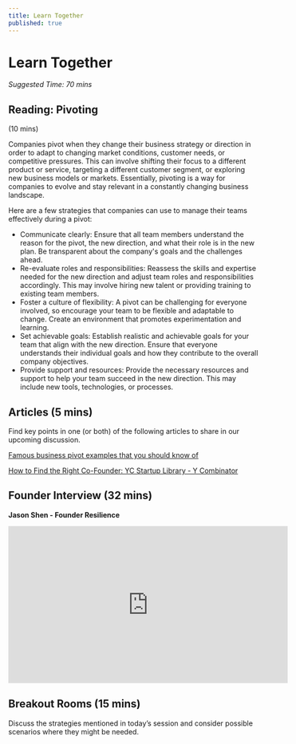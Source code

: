 ```yaml
---
title: Learn Together
published: true
---
```

# Learn Together
*Suggested Time: 70 mins*


## Reading: Pivoting
(10 mins) 

Companies pivot when they change their business strategy or direction in order to adapt to changing market conditions, customer needs, or competitive pressures. This can involve shifting their focus to a different product or service, targeting a different customer segment, or exploring new business models or markets. Essentially, pivoting is a way for companies to evolve and stay relevant in a constantly changing business landscape.

Here are a few strategies that companies can use to manage their teams effectively during a pivot:

* Communicate clearly: Ensure that all team members understand the reason for the pivot, the new direction, and what their role is in the new plan. Be transparent about the company's goals and the challenges ahead.
* Re-evaluate roles and responsibilities: Reassess the skills and expertise needed for the new direction and adjust team roles and responsibilities accordingly. This may involve hiring new talent or providing training to existing team members.
* Foster a culture of flexibility: A pivot can be challenging for everyone involved, so encourage your team to be flexible and adaptable to change. Create an environment that promotes experimentation and learning.
* Set achievable goals: Establish realistic and achievable goals for your team that align with the new direction. Ensure that everyone understands their individual goals and how they contribute to the overall company objectives.
* Provide support and resources: Provide the necessary resources and support to help your team succeed in the new direction. This may include new tools, technologies, or processes.

## Articles (5 mins) 

Find key points in one (or both) of the following articles to share in our upcoming discussion.

[Famous business pivot examples that you should know of](https://tms-outsource.com/blog/posts/business-pivot-examples/) 
 
[How to Find the Right Co-Founder: YC Startup Library - Y Combinator](https://www.ycombinator.com/library/8h-how-to-find-the-right-co-founder) 

## Founder Interview (32 mins) 

**Jason Shen - Founder Resilience**

<iframe width="560" height="315" src="https://www.youtube.com/embed/xjWhkd3QuC4" title="YouTube video player" frameborder="0" allow="accelerometer; autoplay; clipboard-write; encrypted-media; gyroscope; picture-in-picture; web-share" allowfullscreen></iframe>


## Breakout Rooms (15 mins) 

Discuss the strategies mentioned in today’s session and consider possible scenarios where they might be needed.
